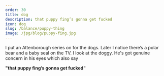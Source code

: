```yaml
---
order: 30
title: dog
description: that puppy fing’s gonna get fucked
icon: dog
slug: /balance/puppy-thing
image: /jpg/blog/puppy-fing.jpg
---
```


I put an Attenborough series on for the dogs. Later I notice there’s a polar bear and a baby seal on the TV. I look at the doggy. He's got genuine concern in his eyes which also say

**"that puppy fing’s gonna get fucked"**
